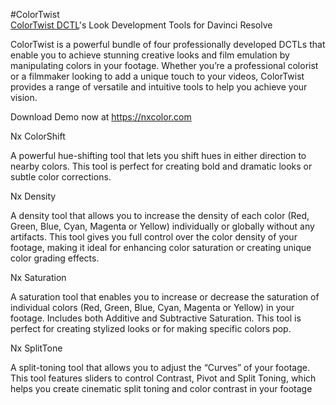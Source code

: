 #ColorTwist </br>
<a href="https://nxcolor.com/colortwist">ColorTwist DCTL</a>'s Look Development Tools for Davinci Resolve

ColorTwist is a powerful bundle of four professionally developed DCTLs that enable you to achieve stunning creative looks and film emulation by manipulating colors in your footage.
Whether you’re a professional colorist or a filmmaker looking to add a unique touch to your videos, ColorTwist provides a range of versatile and intuitive tools to help you achieve your vision.

Download Demo now at https://nxcolor.com


Nx ColorShift

A powerful hue-shifting tool that lets you shift hues in either direction to nearby colors.
This tool is perfect for creating bold and dramatic looks or subtle color corrections.

Nx Density

A density tool that allows you to increase the density of each color (Red, Green, Blue, Cyan, Magenta or Yellow) individually or globally without any artifacts.
This tool gives you full control over the color density of your footage, making it ideal for enhancing color saturation or creating unique color grading effects.

Nx Saturation

A saturation tool that enables you to increase or decrease the saturation of individual colors (Red, Green, Blue, Cyan, Magenta or Yellow) in your footage.
Includes both Additive and Subtractive Saturation. This tool is perfect for creating stylized looks or for making specific colors pop.

Nx SplitTone

A split-toning tool that allows you to adjust the “Curves” of your footage.
This tool features sliders to control Contrast, Pivot and Split Toning, which helps you create cinematic split toning and color contrast in your footage

